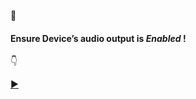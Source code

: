🍳 <h4>Ensure Device’s audio output is <i>Enabled</i> !</h4> 

👇
<br />

[▶️](https://player.vimeo.com/video/429245404)





